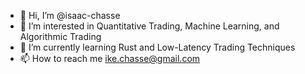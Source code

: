 - 👋 Hi, I’m @isaac-chasse
- 👀 I’m interested in Quantitative Trading, Machine Learning, and Algorithmic Trading
- 🌱 I’m currently learning Rust and Low-Latency Trading Techniques
- 📫 How to reach me ike.chasse@gmail.com

<!---
isaac-chasse/isaac-chasse is a ✨ special ✨ repository because its `README.md` (this file) appears on your GitHub profile.
You can click the Preview link to take a look at your changes.
--->
